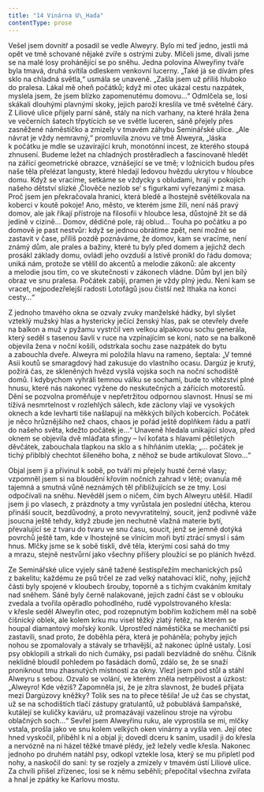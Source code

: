 ```yaml
---
title: "14 Vinárna U\_Hada"
contentType: prose
---
```


  

Vešel jsem dovnitř a posadil se vedle Alweyry. Bylo mi teď jedno, jestli má opět ve tmě schované nějaké zvíře s ostrými zuby. Mlčeli jsme, dívali jsme se na malé losy prohánějící se po sněhu. Jedna polovina Alweyřiny tváře byla tmavá, druhá svítila odleskem venkovní lucerny. „Také já se dívám přes sklo na chladná světla,“ usmála se unaveně. „Zašla jsem už příliš hluboko do pralesa. Lákal mě oheň počátků; když mi otec ukázal cestu nazpátek, myslela jsem, že jsem blízko zapomenutému domovu…“ Odmlčela se, losi skákali dlouhými plavnými skoky, jejich paroží kreslila ve tmě světelné čáry. Z Liliové ulice přijely parní sáně, stály na nich varhany, na které hrála žena ve večerních šatech třpytících se ve světle luceren, sáně přejely přes zasněžené náměstíčko a zmizely v tmavém záhybu Seminářské ulice. „Ale návrat je vždy nemravný,“ promluvila znovu ve tmě Alweyra, „láska k počátku je mdle se uzavírající kruh, monotónní incest, ze kterého stoupá zhnusení. Budeme ležet na chladných prostěradlech a fascinovaně hledět na zářící geometrické obrazce, vznášející se ve tmě; v ložnicích budou přes naše těla přelézat langusty, které hledají ledovou hvězdu ukrytou v hloubce domu. Když se vracíme, setkáme se vždycky s obludami, hrají v pokojích našeho dětství slizké ‚Člověče nezlob se‘ s figurkami vyřezanými z masa. Proč jsem jen překračovala hranici, která bledě a lhostejně světélkovala na koberci v koutě pokoje! Ano, město, ve kterém jsme žili, není náš pravý domov, ale jak říkají přístroje na filosofii v hloubce lesa, důstojně žít se dá jedině v cizině… Domov, dědičné pole, ráj oblud… Touha po počátku a po domově je past nestvůr: když se jednou obrátíme zpět, není možné se zastavit v čase, příliš pozdě poznáváme, že domov, kam se vracíme, není známý dům, ale prales a bažiny, které tu byly před domem a jejichž dech prosákl základy domu, ovládl jeho ovzduší a lstivě pronikl do řádu domova; uniká nám, protože se vtělil do akcentů a melodie zákonů: ale akcenty a melodie jsou tím, co ve skutečnosti v zákonech vládne. Dům byl jen bílý obraz ve snu pralesa. Počátek zabíjí, pramen je vždy plný jedu. Není kam se vracet, nejpodezřelejší radosti Lotofágů jsou čistší než Ithaka na konci cesty…“

Z jednoho tmavého okna se ozvaly zvuky manželské hádky, byl slyšet vzteklý mužský hlas a hystericky ječící ženský hlas, pak se otevřely dveře na balkon a muž v pyžamu vystrčil ven velkou alpakovou sochu generála, který seděl s tasenou šavlí v ruce na vzpínajícím se koni, nato se na balkoně objevila žena v noční košili, odstrkala sochu zase nazpátek do bytu a zabouchla dveře. Alweyra mi položila hlavu na rameno, šeptala: „V temné Asii koutů se smaragdový had zakusuje do vlastního ocasu. Dargúz je krutý, požírá čas, ze skleněných hvězd vysílá vojska soch na noční schodiště domů. I kdybychom vyhráli temnou válku se sochami, bude to vítězství plné hnusu, které nás nakonec vyžene do neskutečných a zářících motorestů. Dění se pozvolna proměňuje v nepřetržitou odpornou slavnost. Hnusí se mi tíživá nesmrtelnost v rozlehlých sálech, kde záclony vlají ve vysokých oknech a kde levharti tiše našlapují na měkkých bílých kobercích. Počátek je něco hrůznějšího než chaos, chaos je pořád ještě doplňkem řádu a patří do našeho světa, kdežto počátek je…“ Unaveně hledala unikající slova, před oknem se objevila dvě mláďata sfingy – lví koťata s hlavami pětiletých děvčátek, zabouchala tlapkou na sklo a s hihňáním utekla; „… počátek je tichý přiblblý chechtot šíleného boha, z něhož se bude artikulovat Slovo…“

Objal jsem ji a přivinul k sobě, po tváři mi přejely husté černé vlasy; vzpomněl jsem si na bloudění křovím nočních zahrad v létě; ovanula mě tajemná a smutná vůně neznámých těl přibližujících se ze tmy. Losi odpočívali na sněhu. Nevěděl jsem o ničem, čím bych Alweyru utěšil. Hladil jsem ji po vlasech, z prázdnoty a tmy vyrůstala jen poslední útěcha, kterou přináší soucit, bezdůvodný, a proto nevyvratitelný, soucit, jenž podivně váže jsoucna ještě tehdy, když zbude jen nechutně vlažná materie bytí, převalující se z tvaru do tvaru ve snu času, soucit, jenž se jemně dotýká povrchů ještě tam, kde v lhostejně se vlnícím moři bytí ztrácí smysl i sám hnus. Mlčky jsme se k sobě tiskli, dvě těla, kterými cosi sahá do tmy a mrazu, stejně nestvůrní jako všechny příšery ploužící se po pláních hvězd.

Ze Seminářské ulice vyjely sáně tažené šestispřežím mechanických psů z bakelitu; každému ze psů trčel ze zad velký natahovací klíč, nohy, jejichž části byly spojené v kloubech šrouby, toporně a s tichým cvakáním kmitaly nad sněhem. Sáně byly černě nalakované, jejich zadní část se v oblouku zvedala a tvořila opěradlo pohodlného, rudě vypolstrovaného křesla: v křesle seděl Alweyřin otec, pod rozepnutým bobřím kožichem měl na sobě číšnický oblek, ale kolem krku mu visel těžký zlatý řetěz, na kterém se houpal diamantový mořský koník. Uprostřed náměstíčka se mechaničtí psi zastavili, snad proto, že doběhla péra, která je poháněla; pohyby jejich nohou se zpomalovaly a stávaly se trhavější, až nakonec úplně ustaly. Losi psy obklopili a strkali do nich čumáky, psi padali bezvládně do sněhu. Číšník neklidně bloudil pohledem po fasádách domů, zdálo se, že se snaží proniknout tmu zhasnutých místností za okny. Vlezl jsem pod stůl a stáhl Alweyru s sebou. Ozvalo se volání, ve kterém zněla netrpělivost a úzkost: „Alweyro! Kde vězíš? Zapomněla jsi, že je zítra slavnost, že budeš přijata mezi Dargúzovy kněžky? Tolik ses na to přece těšila! Je už čas se chystat, už se na schodištích tlačí zástupy gratulantů, už pobublává šampaňské, kutálejí se kuličky kaviáru, už promazávají vazelínou stroje na výrobu oblačných soch…“ Sevřel jsem Alweyřinu ruku, ale vyprostila se mi, mlčky vstala, prošla jako ve snu kolem velkých oken vinárny a vyšla ven. Její otec hned vyskočil, přiběhl k ní a objal ji; dovedl dceru k saním, usadil ji do křesla a nervózně na ni házel těžké tmavé plédy, jež ležely vedle křesla. Nakonec jednoho po druhém natáhl psy, odkopl vztekle losa, který se mu připletl pod nohy, a naskočil do saní: ty se rozjely a zmizely v tmavém ústí Liliové ulice. Za chvíli přišel zřízenec, losi se k němu seběhli; přepočítal všechna zvířata a hnal je zpátky ke Karlovu mostu.
